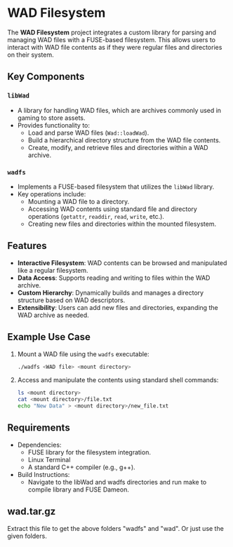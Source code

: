 # WAD Filesystem

The **WAD Filesystem** project integrates a custom library for parsing and managing WAD files with a FUSE-based filesystem. This allows users to interact with WAD file contents as if they were regular files and directories on their system.

## Key Components

### `libWad`
- A library for handling WAD files, which are archives commonly used in gaming to store assets.
- Provides functionality to:
  - Load and parse WAD files (`Wad::loadWad`).
  - Build a hierarchical directory structure from the WAD file contents.
  - Create, modify, and retrieve files and directories within a WAD archive.

### `wadfs`
- Implements a FUSE-based filesystem that utilizes the `libWad` library.
- Key operations include:
  - Mounting a WAD file to a directory.
  - Accessing WAD contents using standard file and directory operations (`getattr`, `readdir`, `read`, `write`, etc.).
  - Creating new files and directories within the mounted filesystem.

## Features
- **Interactive Filesystem**: WAD contents can be browsed and manipulated like a regular filesystem.
- **Data Access**: Supports reading and writing to files within the WAD archive.
- **Custom Hierarchy**: Dynamically builds and manages a directory structure based on WAD descriptors.
- **Extensibility**: Users can add new files and directories, expanding the WAD archive as needed.

## Example Use Case

1. Mount a WAD file using the `wadfs` executable:
   ```bash
   ./wadfs <WAD file> <mount directory>
2. Access and manipulate the contents using standard shell commands:
   ```bash
   ls <mount directory>
   cat <mount directory>/file.txt
   echo "New Data" > <mount directory>/new_file.txt

## Requirements
- Dependencies:
  - FUSE library for the filesystem integration.
  - Linux Terminal
  - A standard C++ compiler (e.g., g++).
- Build Instructions:
  - Navigate to the libWad and wadfs directories and run make to compile library and FUSE Dameon.

## wad.tar.gz
Extract this file to get the above folders "wadfs" and "wad". Or just use the given folders.
